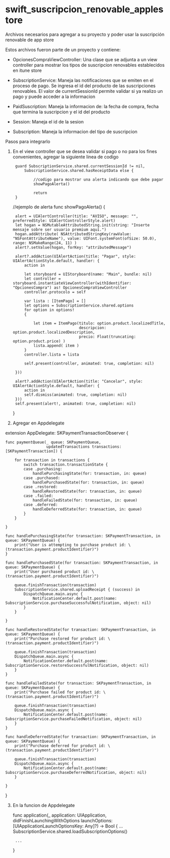 # swift_suscripcion_renovable_applestore
Archivos necesarios para agregar a su proyecto y poder usar la suscripción renovable de app store

Estos archivos fueron parte de un proyecto y contiene:

- OpcionesCompraViewController: Una clase que se adjunta a un view controller para mostrar los tipos de suscripcion renovables establecidos en itune store

- SubscriptionService: Maneja las notificaciones que se emiten en el proceso de pago. Se ingresa el id del producto de las suscripciones renovables. El valor de currentSessionId permite validar si ya realizo un pago y puede acceder a la informacion

- PaidSuscription: Maneja la informacion de: la fecha de compra, fecha que termina la suscripcion y el id del producto

- Session: Maneja el id de la sesion

- Subscription: Maneja la informacion del tipo de suscripcion

Pasos para integrarlo

1) En el view controller que se desea validar si pago o no para los fines convenientes, agregar la siguiente linea de codigo


        
        guard SubscriptionService.shared.currentSessionId != nil,
            SubscriptionService.shared.hasReceiptData else {
                
                //codigo para mostrar una alerta indicando que debe pagar
                showPagoAlerta()
                
                return
        }
        
        
    //ejemplo de alerta
    func showPagoAlerta()
    {
        
        alert = UIAlertController(title: "AVISO", message: "", preferredStyle: UIAlertControllerStyle.alert)
        let hogan = NSMutableAttributedString.init(string: "Inserte mensaje sobre ser usuario premium aquí.")
        hogan.addAttribute( NSAttributedStringKey(rawValue: "NSFontAttributeName"), value: UIFont.systemFont(ofSize: 50.0), range: NSMakeRange(24, 11) )
        alert?.setValue(hogan, forKey: "attributedMessage")
        
        alert?.addAction(UIAlertAction(title: "Pagar", style: UIAlertActionStyle.default, handler: {
            action in
            
            let storyboard = UIStoryboard(name: "Main", bundle: nil)
            let controller = storyboard.instantiateViewController(withIdentifier: "OpcionesCompra") as! OpcionesCompraViewController
            controller.protocolo = self
            
            var lista : [ItemPago] = []
            let options = SubscriptionService.shared.options
            for option in options!
            {
                
                let item = ItemPago(titulo: option.product.localizedTitle,
                                    descripcion: option.product.localizedDescription,
                                    precio: Float(truncating: option.product.price) )
                lista.append( item )
            }
            controller.lista = lista
            
            self.present(controller, animated: true, completion: nil)
            
        }))
        
        alert?.addAction(UIAlertAction(title: "Cancelar", style: UIAlertActionStyle.default, handler: {
            action in
            self.dismiss(animated: true, completion: nil)
        }))
        self.present(alert!, animated: true, completion: nil)
        
    }
    
        
        
2) Agregar en Appdelegate


extension AppDelegate: SKPaymentTransactionObserver {
    
    func paymentQueue(_ queue: SKPaymentQueue,
                      updatedTransactions transactions: [SKPaymentTransaction]) {
        
        for transaction in transactions {
            switch transaction.transactionState {
            case .purchasing:
                handlePurchasingState(for: transaction, in: queue)
            case .purchased:
                handlePurchasedState(for: transaction, in: queue)
            case .restored:
                handleRestoredState(for: transaction, in: queue)
            case .failed:
                handleFailedState(for: transaction, in: queue)
            case .deferred:
                handleDeferredState(for: transaction, in: queue)
            }
        }
        
    }
    
    func handlePurchasingState(for transaction: SKPaymentTransaction, in queue: SKPaymentQueue) {
        print("User is attempting to purchase product id: \(transaction.payment.productIdentifier)")
    }
    
    func handlePurchasedState(for transaction: SKPaymentTransaction, in queue: SKPaymentQueue) {
        print("User purchased product id: \(transaction.payment.productIdentifier)")
        
        queue.finishTransaction(transaction)
        SubscriptionService.shared.uploadReceipt { (success) in
            DispatchQueue.main.async {
                NotificationCenter.default.post(name: SubscriptionService.purchaseSuccessfulNotification, object: nil)
            }
        }
        
    }
    
    func handleRestoredState(for transaction: SKPaymentTransaction, in queue: SKPaymentQueue) {
        print("Purchase restored for product id: \(transaction.payment.productIdentifier)")
        
        queue.finishTransaction(transaction)
        DispatchQueue.main.async {
            NotificationCenter.default.post(name: SubscriptionService.restoreSuccessfulNotification, object: nil)
        }
    }
    
    func handleFailedState(for transaction: SKPaymentTransaction, in queue: SKPaymentQueue) {
        print("Purchase failed for product id: \(transaction.payment.productIdentifier)")
        
        queue.finishTransaction(transaction)
        DispatchQueue.main.async {
            NotificationCenter.default.post(name: SubscriptionService.purchaseFailedNotification, object: nil)
        }
    }
    
    func handleDeferredState(for transaction: SKPaymentTransaction, in queue: SKPaymentQueue) {
        print("Purchase deferred for product id: \(transaction.payment.productIdentifier)")
        
        queue.finishTransaction(transaction)
        DispatchQueue.main.async {
            NotificationCenter.default.post(name: SubscriptionService.purchaseDeferredNotification, object: nil)
        }
        
    }
    
}



3) En la funcion de Appdelegate


    func application(_ application: UIApplication, didFinishLaunchingWithOptions launchOptions: [UIApplicationLaunchOptionsKey: Any]?) -> Bool {
        ...
        SubscriptionService.shared.loadSubscriptionOptions()

        ...
    }
    
